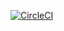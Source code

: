 [![CircleCI](https://circleci.com/gh/fwd-projects/udagram/tree/main.svg?style=svg)](https://circleci.com/gh/fwd-projects/udagram/tree/main)
